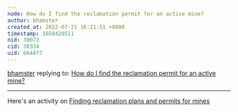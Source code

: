```yaml
---
node: How do I find the reclamation permit for an active mine?
author: bhamster
created_at: 2022-07-21 16:21:51 +0000
timestamp: 1658420511
nid: 30073
cid: 30334
uid: 664477
---
```




[bhamster](../profile/bhamster) replying to: [How do I find the reclamation permit for an active mine?](../notes/bhamster/02-22-2022/how-do-i-find-the-reclamation-permit-for-an-active-mine)

----
Here's an activity on [Finding reclamation plans and permits for mines](https://publiclab.org/notes/bhamster/03-03-2022/finding-reclamation-permits-for-mines)
